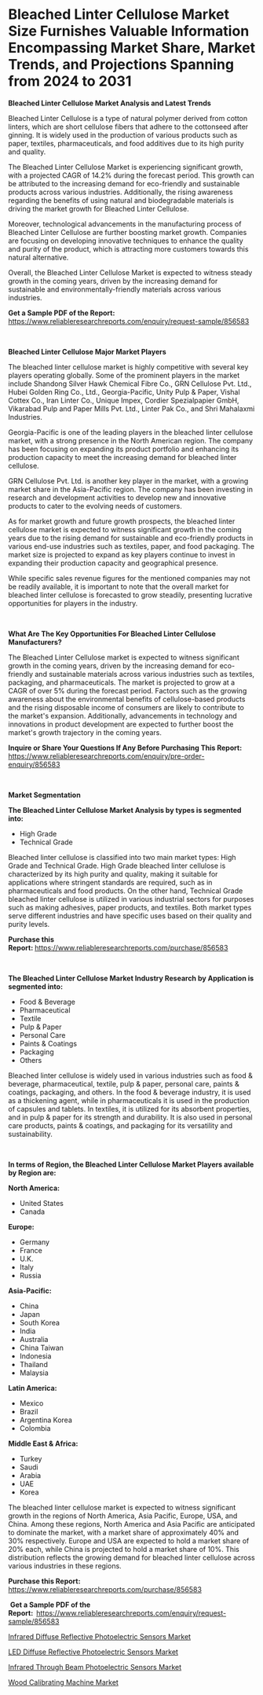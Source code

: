 <p><h1>Bleached Linter Cellulose Market Size Furnishes Valuable Information Encompassing Market Share, Market Trends, and Projections Spanning from 2024 to 2031</h1></p><p><strong>Bleached Linter Cellulose Market Analysis and Latest Trends</strong></p>
<p><p>Bleached Linter Cellulose is a type of natural polymer derived from cotton linters, which are short cellulose fibers that adhere to the cottonseed after ginning. It is widely used in the production of various products such as paper, textiles, pharmaceuticals, and food additives due to its high purity and quality.</p><p>The Bleached Linter Cellulose Market is experiencing significant growth, with a projected CAGR of 14.2% during the forecast period. This growth can be attributed to the increasing demand for eco-friendly and sustainable products across various industries. Additionally, the rising awareness regarding the benefits of using natural and biodegradable materials is driving the market growth for Bleached Linter Cellulose.</p><p>Moreover, technological advancements in the manufacturing process of Bleached Linter Cellulose are further boosting market growth. Companies are focusing on developing innovative techniques to enhance the quality and purity of the product, which is attracting more customers towards this natural alternative.</p><p>Overall, the Bleached Linter Cellulose Market is expected to witness steady growth in the coming years, driven by the increasing demand for sustainable and environmentally-friendly materials across various industries.</p></p>
<p><strong>Get a Sample PDF of the Report:&nbsp;</strong> <a href="https://www.reliableresearchreports.com/enquiry/request-sample/856583">https://www.reliableresearchreports.com/enquiry/request-sample/856583</a></p>
<p>&nbsp;</p>
<p><strong>Bleached Linter Cellulose Major Market Players</strong></p>
<p><p>The bleached linter cellulose market is highly competitive with several key players operating globally. Some of the prominent players in the market include Shandong Silver Hawk Chemical Fibre Co., GRN Cellulose Pvt. Ltd., Hubei Golden Ring Co., Ltd., Georgia-Pacific, Unity Pulp & Paper, Vishal Cottex Co., Iran Linter Co., Unique Impex, Cordier Spezialpapier GmbH, Vikarabad Pulp and Paper Mills Pvt. Ltd., Linter Pak Co., and Shri Mahalaxmi Industries.</p><p>Georgia-Pacific is one of the leading players in the bleached linter cellulose market, with a strong presence in the North American region. The company has been focusing on expanding its product portfolio and enhancing its production capacity to meet the increasing demand for bleached linter cellulose. </p><p>GRN Cellulose Pvt. Ltd. is another key player in the market, with a growing market share in the Asia-Pacific region. The company has been investing in research and development activities to develop new and innovative products to cater to the evolving needs of customers. </p><p>As for market growth and future growth prospects, the bleached linter cellulose market is expected to witness significant growth in the coming years due to the rising demand for sustainable and eco-friendly products in various end-use industries such as textiles, paper, and food packaging. The market size is projected to expand as key players continue to invest in expanding their production capacity and geographical presence.</p><p>While specific sales revenue figures for the mentioned companies may not be readily available, it is important to note that the overall market for bleached linter cellulose is forecasted to grow steadily, presenting lucrative opportunities for players in the industry.</p></p>
<p>&nbsp;</p>
<p><strong>What Are The Key Opportunities For Bleached Linter Cellulose Manufacturers?</strong></p>
<p><p>The Bleached Linter Cellulose market is expected to witness significant growth in the coming years, driven by the increasing demand for eco-friendly and sustainable materials across various industries such as textiles, packaging, and pharmaceuticals. The market is projected to grow at a CAGR of over 5% during the forecast period. Factors such as the growing awareness about the environmental benefits of cellulose-based products and the rising disposable income of consumers are likely to contribute to the market's expansion. Additionally, advancements in technology and innovations in product development are expected to further boost the market's growth trajectory in the coming years.</p></p>
<p><strong>Inquire or Share Your Questions If Any Before Purchasing This Report:</strong> <a href="https://www.reliableresearchreports.com/enquiry/pre-order-enquiry/856583">https://www.reliableresearchreports.com/enquiry/pre-order-enquiry/856583</a></p>
<p>&nbsp;</p>
<p><strong>Market Segmentation</strong></p>
<p><strong>The Bleached Linter Cellulose Market Analysis by types is segmented into:</strong></p>
<p><ul><li>High Grade</li><li>Technical Grade</li></ul></p>
<p><p>Bleached linter cellulose is classified into two main market types: High Grade and Technical Grade. High Grade bleached linter cellulose is characterized by its high purity and quality, making it suitable for applications where stringent standards are required, such as in pharmaceuticals and food products. On the other hand, Technical Grade bleached linter cellulose is utilized in various industrial sectors for purposes such as making adhesives, paper products, and textiles. Both market types serve different industries and have specific uses based on their quality and purity levels.</p></p>
<p><strong>Purchase this Report:&nbsp;</strong><a href="https://www.reliableresearchreports.com/purchase/856583">https://www.reliableresearchreports.com/purchase/856583</a></p>
<p>&nbsp;</p>
<p><strong>The Bleached Linter Cellulose Market Industry Research by Application is segmented into:</strong></p>
<p><ul><li>Food & Beverage</li><li>Pharmaceutical</li><li>Textile</li><li>Pulp & Paper</li><li>Personal Care</li><li>Paints & Coatings</li><li>Packaging</li><li>Others</li></ul></p>
<p><p>Bleached linter cellulose is widely used in various industries such as food & beverage, pharmaceutical, textile, pulp & paper, personal care, paints & coatings, packaging, and others. In the food & beverage industry, it is used as a thickening agent, while in pharmaceuticals it is used in the production of capsules and tablets. In textiles, it is utilized for its absorbent properties, and in pulp & paper for its strength and durability. It is also used in personal care products, paints & coatings, and packaging for its versatility and sustainability.</p></p>
<p>&nbsp;</p>
<p><strong>In terms of Region, the Bleached Linter Cellulose Market Players available by Region are:</strong></p>
<p>
    <p> <strong> North America: </strong>
        <ul>
            <li>United States</li>
            <li>Canada</li>
        </ul>
        </p> 
    <p> <strong> Europe: </strong>
        <ul>
            <li>Germany</li>
            <li>France</li>
            <li>U.K.</li>
            <li>Italy</li>
            <li>Russia</li>
        </ul>
        </p> 
    <p> <strong> Asia-Pacific: </strong>
        <ul>
            <li>China</li>
            <li>Japan</li>
            <li>South Korea</li>
            <li>India</li>
            <li>Australia</li>
            <li>China Taiwan</li>
            <li>Indonesia</li>
            <li>Thailand</li>
            <li>Malaysia</li>
        </ul>
        </p> 
    <p> <strong> Latin America: </strong>
        <ul>
            <li>Mexico</li>
            <li>Brazil</li>
            <li>Argentina Korea</li>
            <li>Colombia</li>
        </ul>
        </p> 
    <p> <strong> Middle East & Africa: </strong>
        <ul>
            <li>Turkey</li>
            <li>Saudi</li>
            <li>Arabia</li>
            <li>UAE</li>
            <li>Korea</li>
        </ul>
    </p>
    </p>
<p><p>The bleached linter cellulose market is expected to witness significant growth in the regions of North America, Asia Pacific, Europe, USA, and China. Among these regions, North America and Asia Pacific are anticipated to dominate the market, with a market share of approximately 40% and 30% respectively. Europe and USA are expected to hold a market share of 20% each, while China is projected to hold a market share of 10%. This distribution reflects the growing demand for bleached linter cellulose across various industries in these regions.</p></p>
<p><strong>Purchase this Report: </strong><a href="https://www.reliableresearchreports.com/purchase/856583">https://www.reliableresearchreports.com/purchase/856583</a></p>
<p>&nbsp;<strong>Get a Sample PDF of the Report:&nbsp;&nbsp;</strong><a href="https://www.reliableresearchreports.com/enquiry/request-sample/856583">https://www.reliableresearchreports.com/enquiry/request-sample/856583</a></p>
<p><strong></strong></p>
<p><p><a href="https://view.publitas.com/reportprime-1/infrared-diffuse-reflective-photoelectric-sensors-market-analysis-and-market-size-global-industry-overview-market-segmentation-and-forecast-2023-to-2030/">Infrared Diffuse Reflective Photoelectric Sensors Market</a></p><p><a href="https://view.publitas.com/reportprime-1/led-diffuse-reflective-photoelectric-sensors-market-share-market-new-trends-analysis-report-by-type-by-application-by-end-use-by-region-and-segment-forecasts-2023-2030/">LED Diffuse Reflective Photoelectric Sensors Market</a></p><p><a href="https://view.publitas.com/reportprime-1/infrared-through-beam-photoelectric-sensors-market-size-growth-outlook-from-2023-to-2030-projecting-at-markets-trends-analysis-by-application-regional-outlook-and-revenue/">Infrared Through Beam Photoelectric Sensors Market</a></p><p><a href="https://natural-crush-b99.notion.site/Insights-into-Wood-Calibrating-Machine-Market-Size-Analysing-Market-Share-Trends-and-Growth-from--d5ff68eb926944c4aefc26c2776013e3">Wood Calibrating Machine Market</a></p></p>